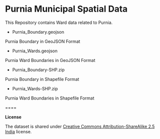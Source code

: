 Purnia Municipal Spatial Data
====

This Repository contains Ward data related to Purnia.

* Purnia_Boundary.geojson

Purnia Boundary in GeoJSON Format

* Purnia_Wards.geojson

Purnia Ward Boundaries in GeoJSON Format

* Purnia_Boundary-SHP.zip

Purnia Boundary in Shapefile Format

* Purnia_Wards-SHP.zip

Purnia Ward Boundaries in Shapefile Format


====

**License**

The dataset is shared under [Creative Commons Attribution-ShareAlike 2.5 India](http://creativecommons.org/licenses/by-sa/2.5/in/) license.